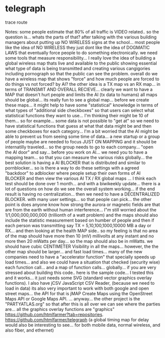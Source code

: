 # telegraph

trace route 

Notes:
some people estimate that 80% of all traffic is VIDEO related.. so the question is... whats the parts of that? after talking with the various building managers about putting up NO WIRELESS signs at the school... most people like the idea of NO WIRELESS they just dont like the idea of DOGMATIC LAWS that eventually force people to do something electronically. we need some tools that measure responsibility... I really love the idea of building a global wireless map thats live and available to the public showing essential what type of data is being transmitted and creating various cangigories including pornograph so that the public can see the problem.
overall do we have a wireless map that shows "force" and how much people are forced to do things vs not forced? by AI?
the other idea is a TX map vs an RX map... in terms of TRANSMIT AND OVERALL RECIEVE... clearly we want to have a MAP that doesn't hurt people and limits the AI (tx data to humans)
all maps should be global... its really fun to see a global map... before we create these maps... it might help to have some "statistical" knowledge in terms of what types of "additional side checkboxes" so that users can select what statistical functions they want to use... I'm thinking their might be 10 of them... so for example... some data is not possible to "get at" so we need to have statistical functions that guess at what that data might be and then some checkboxes for each category... I'm a bit worried that the AI might be able to prevent us from seeing some time of data... a new startup or a group of people maybe are needed to focus JUST ON MAPPING and it should be internatilly traveled... so the group needs to go to each company... "open the AI door" and say... before you work on AI... we need you to have a mapping team... so that you can measure the various risks globally...
the best solution is having a AI BLOCKER that is distributed and similar to pornblocker... so is there a way to do these settings with a agreed "backdoor" to adblocker where people setup their own forms of AI BLOCKER and then view the various AI TX / RX global maps ... I think each test should be done over 1 month... and with a biwikeekly update... there is a lot of questions on how do we see the overall system working... if the end result is having no centralization... then we need to have a DECENTRALIZED BLOCKER. with many user settings... so that people can pick... the other point is does anyone know how strong the aurora or magnetic fields are that are from the earth without human interference... I"m still worried about the 1/1,000,000,000,000 (trillionth of a watt problem) and the maps should also include the statistic measurement based on humber of people and then if each person was transmitting say TX = 5,10,100,1000,10000 MB a day or RX... and then looking at the health MAP side.. so my feeling is that no area of the map should have more then 10 (mV) millivolts at any instant and no more then 20 mWatts per day... so the map should also be in mWatts. we should have cubic CENTIMETER Visibility in all the maps... however, the the other map should be larger... and fast load times... many of the new companies need to have a "accelerator function" that specially speeds up load times... and also we could have a situation that checked (security wise) each function call... and a map of function calls... globally...
 if you are very stressed about building this code.. here is the sample code... I tested this and it works... it just needs some SVG (standard vector graphics overlay functions). I also have jCSV
JavaScript CSV Reader, (because we need to load in data) its also very important to work with both google and open street maps... the API for that is jMAP
Create Maps using the OpenStreet Maps API or Google Maps API. ... anyway... the other project is the "PARTYATLAS.org" so that after this is all over we can see where the parties are... all the graphics overlay functions are "graphics" https://github.com/htmlfarmer?tab=repositories. https://github.com/htmlfarmer/telegraph
(a global timing map for delay would also be interesting to see... for both mobile data, normal wireless, and also fiber, and ethernet)

